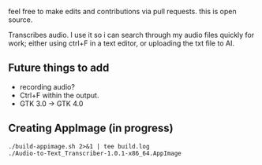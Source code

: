 feel free to make edits and contributions via pull requests. this is open source.

Transcribes audio. I use it so i can search through my audio files quickly for work; either using ctrl+F in a text editor, or uploading the txt file to AI.

## Future things to add

* recording audio?
* Ctrl+F within the output.
* GTK 3.0 -> GTK 4.0

## Creating AppImage (in progress)
```
./build-appimage.sh 2>&1 | tee build.log
./Audio-to-Text_Transcriber-1.0.1-x86_64.AppImage
```
